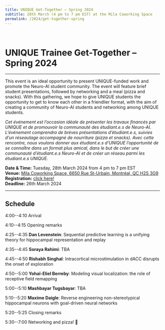 ```yaml
---
title: UNIQUE Get-Together – Spring 2024
subtitle: 28th March (4 pm to 7 pm EST) at the Mila Coworking Space
permalink: /2024/get-together-spring
---
```


<br>

# UNIQUE Trainee Get-Together – Spring 2024

<!-- <div class="card">
<div class="card-image">
    <figure class="image is-5by2">
    <img src="/assets/img/" alt="UNIQUE Get-Together Spring 2024">
    </figure>
</div>
</div> -->

---

This event is an ideal opportunity to present UNIQUE-funded work and promote the Neuro-AI student community. The event will feature brief student presentations, followed by networking and a meal (pizza and snacks). With this gathering, we hope to give UNIQUE students the opportunity to get to know each other in a friendlier format, with the aim of creating a community of Neuro-AI students and networking among UNIQUE students.

_Cet événement est l’occasion idéale de présenter les travaux financés par UNIQUE et de promouvoir la communauté des étudiant.e.s de Neuro-AI. L’événement comprendra de brèves présentations d’étudiant.e.s, suivies d’un réseautage accompagné de nourriture (pizza et snacks). Avec cette rencontre, nous voulons donner aux étudiant.e.s d’UNIQUE l’opportunité de se connaître dans un format plus amical, dans le but de créer une communauté d’étudiant.e.s Neuro-AI et de créer un réseau parmi les étudiant.e.s UNIQUE._

**Date & Time:** Tuesday, 28th March 2024 from 4 pm to 7 pm EST<br>
**Venue:** [Mila Coworking Space, 6650 Rue St-Urbain, Montréal, QC H2S 3G9](https://maps.app.goo.gl/455ze7suaPv2p8J6A)<br>
**Registration:** [click here!](https://docs.google.com/forms/d/e/1FAIpQLSdoeNFKOps_YaOqxhCoiTJRd1Vu6sNsT1chOn_39VwQ6KmQCg/viewform)<br>
**Deadline:** 26th March 2024

---

## Schedule

4:00--4:10 Arrival

4:10--4:15 Opening remarks

4:25--4:35 **Dan Levenstein**: Sequential predictive learning is a unifying theory for hippocampal representation and replay

4:35--4:45 **Soraya Rahimi**: TBA

4:45--4:50 **Rishabh Singhal**: Intracortical microstimulation in dACC disrupts the onset of exploration

4:50--5:00 **Yohaï-Eliel Berreby**: Modeling visual localization: the role of receptive field remapping

5:00--5:10 **Mashbayar Tugsbayar**: TBA

5:10--5:20 **Maxime Daigle**: Reverse engineering non-stereotypical hippocampal neurons with goal-driven neural networks

5:20--5:25 Closing remarks

5:30--7:00 Networking and pizza! 🍕
